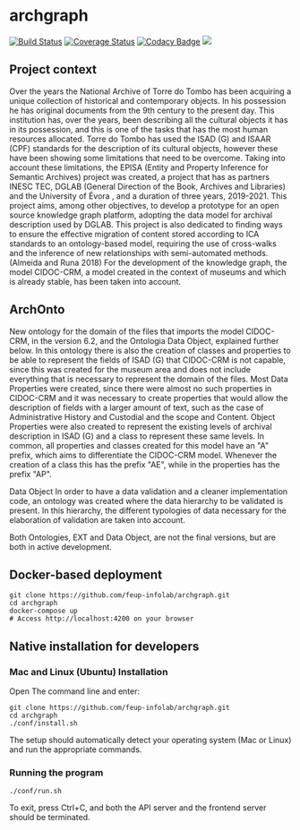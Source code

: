 # archgraph

[![Build Status](https://travis-ci.com/feup-infolab/archgraph.svg?branch=master)](https://travis-ci.com/feup-infolab/archgraph)
[![Coverage Status](https://coveralls.io/repos/github/feup-infolab/archgraph/badge.svg?branch=master)](https://coveralls.io/github/feup-infolab/archgraph?branch=master)
[![Codacy Badge](https://api.codacy.com/project/badge/Grade/f3070810a6f946de93967d5a78acbfc0)](https://app.codacy.com/manual/feup-infolab/archgraph?utm_source=github.com&utm_medium=referral&utm_content=feup-infolab/archgraph&utm_campaign=Badge_Grade_Dashboard)
[![](https://images.microbadger.com/badges/image/feupinfolab/archgraph.svg)](https://microbadger.com/images/feupinfolab/archgraph "Get your own image badge on microbadger.com")

## Project context

Over the years the National Archive of Torre do Tombo has been acquiring a unique collection of historical and contemporary objects. In his possession he has original documents from the 9th century to the present day. This institution has, over the years, been describing all the cultural objects it has in its possession, and this is one of the tasks that has the most human resources allocated.
Torre do Tombo has used the ISAD (G) and ISAAR (CPF) standards for the description of its cultural objects, however these have been showing some limitations that need to be overcome. Taking into account these limitations, the EPISA (Entity and Property Inference for Semantic Archives) project was created, a project that has as partners INESC TEC, DGLAB (General Direction of the Book, Archives and Libraries) and the University of Évora , and a duration of three years, 2019-2021.
This project aims, among other objectives, to develop a prototype for an open source knowledge graph platform, adopting the data model for archival description used by DGLAB. This project is also dedicated to finding ways to ensure the effective migration of content stored according to ICA standards to an ontology-based model, requiring the use of cross-walks and the inference of new relationships with semi-automated methods. (Almeida and Runa 2018)
For the development of the knowledge graph, the model CIDOC-CRM, a model created in the context of museums and which is already stable, has been taken into account.

## ArchOnto 

New ontology for the domain of the files that imports the model CIDOC-CRM, in the version 6.2, and the Ontologia Data Object, explained further below. In this ontology there is also the creation of classes and properties to be able to represent the fields of ISAD (G) that CIDOC-CRM is not capable, since this was created for the museum area and does not include everything that is necessary to represent the domain of the files.
Most Data Properties were created, since there were almost no such properties in CIDOC-CRM and it was necessary to create properties that would allow the description of fields with a larger amount of text, such as the case of Administrative History and Custodial and the scope and Content.
Object Properties were also created to represent the existing levels of archival description in ISAD (G) and a class to represent these same levels.
In common, all properties and classes created for this model have an "A" prefix, which aims to differentiate the CIDOC-CRM model. Whenever the creation of a class this has the prefix "AE", while in the properties has the prefix "AP".

Data Object
In order to have a data validation and a cleaner implementation code, an ontology was created where the data hierarchy to be validated is present. In this hierarchy, the different typologies of data necessary for the elaboration of validation are taken into account.


Both Ontologies, EXT and Data Object, are not the final versions, but are both in active development.

## Docker-based deployment

```
git clone https://github.com/feup-infolab/archgraph.git
cd archgraph
docker-compose up
# Access http://localhost:4200 on your browser
```

## Native installation for developers 

### Mac and Linux (Ubuntu) Installation

Open The command line and enter:

```
git clone https://github.com/feup-infolab/archgraph.git
cd archgraph
./conf/install.sh
```

The setup should automatically detect your operating system (Mac or Linux) and run the appropriate commands.

### Running the program

```
./conf/run.sh
```

To exit, press Ctrl+C, and both the API server and the frontend server should be terminated.
